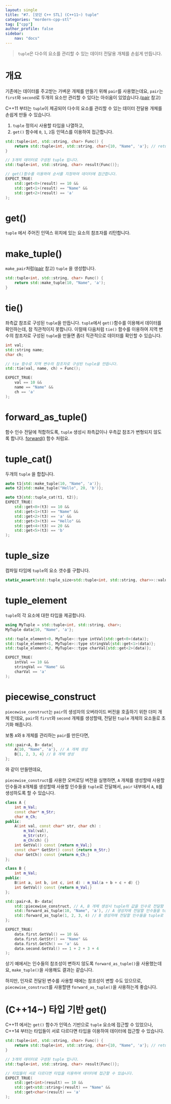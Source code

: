 ```yaml
---
layout: single
title: "#7. [모던 C++ STL] (C++11~) tuple"
categories: "mordern-cpp-stl"
tag: ["cpp"]
author_profile: false
sidebar: 
    nav: "docs"
---
```


> `tuple`은 다수의 요소를 관리할 수 있는 데이터 전달용 개체를 손쉽게 만듭니다. 

# 개요

기존에는 데이터를 주고받는 가벼운 개체를 만들기 위해 `pair`를 사용했는데요, `pair`는 `first`와 `second`로 두개의 요소만 관리할 수 있다는 아쉬움이 있었습니다.([pair](https://tango1202.github.io/classic-cpp-stl/classic-cpp-stl-etc/#pair) 참고)

C++11 부터는 `tuple`이 제공되어 다수의 요소를 관리할 수 있는 데이터 전달용 개체를 손쉽게 만들 수 있습니다.

1. `tuple` 정의시 사용할 타입을 나열하고,
2. `get()` 함수에 `0`, `1`, `2`등 인덱스를 이용하여 접근합니다.

```cpp
std::tuple<int, std::string, char> Func() {
    return std::tuple<int, std::string, char>{10, "Name", 'a'}; // return {10, "Name", 'a'}; 와 동일합니다.
}

// 3개의 데이터로 구성된 tuple 입니다.
std::tuple<int, std::string, char> result{Func()};

// get()함수를 이용하여 순서를 지정하여 데이터에 접근합니다.
EXPECT_TRUE(
    std::get<0>(result) == 10 && 
    std::get<1>(result) == "Name" && 
    std::get<2>(result) == 'a'
);
```

# get()

`tuple` 에서 주어진 인덱스 위치에 있는 요소의 참조자를 리턴합니다.

# make_tuple()

`make_pair`처럼([pair](https://tango1202.github.io/classic-cpp-stl/classic-cpp-stl-etc/#pair) 참고) `tuple` 을 생성합니다.

```cpp
std::tuple<int, std::string, char> Func() {
    return std::make_tuple(10, "Name", 'a');
}
```

# tie()

좌측값 참조로 구성된 `tuple`을 만듭니다. `tuple`에서 `get()`함수를 이용해서 데이터를 확인하는데, 참 직관적이지 못합니다. 이럴때 다음처럼 `tie()` 함수를 이용하여 지역 변수의 참조자로 구성된 `tuple`을 만들면 좀더 직관적으로 데이터를 확인할 수 있습니다.

```cpp
int val;
std::string name;
char ch;

// tie 함수로 지역 변수의 참조자로 구성된 tuple을 만듭니다.
std::tie(val, name, ch) = Func();

EXPECT_TRUE(
    val == 10 && 
    name == "Name" && 
    ch == 'a'
); 
```

# forward_as_tuple()

함수 인수 전달에 적합하도록, `tuple` 생성시 좌측값이나 우측값 참조가 변형되지 않도록 합니다. [forward()](https://tango1202.github.io/mordern-cpp/mordern-cpp-rvalue-value-category-move/#forward) 함수 처럼요.

# tuple_cat()

두개의 `tuple` 을 합칩니다.

```cpp
auto t1{std::make_tuple(10, "Name", 'a')};
auto t2{std::make_tuple("Hello", 20, 'b')};

auto t3{std::tuple_cat(t1, t2)};   
EXPECT_TRUE(
    std::get<0>(t3) == 10 && 
    std::get<1>(t3) == "Name" && 
    std::get<2>(t3) == 'a' &&
    std::get<3>(t3) == "Hello" && 
    std::get<4>(t3) == 20 && 
    std::get<5>(t3) == 'b'
); 
```

# tuple_size

컴파일 타임에 `tuple`의 요소 갯수를 구합니다.

```cpp
static_assert(std::tuple_size<std::tuple<int, std::string, char>>::value == 3);
```

# tuple_element

`tuple`의 각 요소에 대한 타입을 제공합니다.

```cpp
using MyTuple = std::tuple<int, std::string, char>;
MyTuple data{10, "Name", 'a'};

std::tuple_element<0, MyTuple>::type intVal{std::get<0>(data)};
std::tuple_element<1, MyTuple>::type stringVal{std::get<1>(data)};
std::tuple_element<2, MyTuple>::type charVal{std::get<2>(data)};

EXPECT_TRUE(
    intVal == 10 && 
    stringVal == "Name" && 
    charVal == 'a'
);
```

# piecewise_construct

`piecewise_construct`는 `pair`의 생성자의 오버라이드 버전을 호출하기 위한 더미 개체 인데요, `pair`의 `first`와 `second` 개체를 생성할때, 전달된 `tuple` 개체의 요소들로 초기화 해줍니다.

보통 `A`와 `B` 개체를 관리하는 `pair`를 만든다면, 

```cpp
std::pair<A, B> data{
    A{10, "Name", 'a'}, // A 개체 생성
    B{1, 2, 3, 4} // B 개체 생성
};
```

와 같이 만들텐데요, 

`piecewise_construct`를 사용한 오버로딩 버전을 실행하면, `A` 개체를 생성할때 사용할 인수들과 `B`개체를 생성할때 사용할 인수들을 `tuple`로 전달해서, `pair` 내부에서 `A`, `B`를 생성하도록 할 수 있습니다.

```cpp
class A {
    int m_Val;
    const char* m_Str;
    char m_Ch;
public:
    A(int val, const char* str, char ch) : 
        m_Val(val),
        m_Str(str),
        m_Ch(ch) {}
    int GetVal() const {return m_Val;}
    const char* GetStr() const {return m_Str;}
    char GetCh() const {return m_Ch;}
}; 

class B {
    int m_Val;
public:
    B(int a, int b, int c, int d) : m_Val(a + b + c + d) {}
    int GetVal() const {return m_Val;}
};

std::pair<A, B> data{
    std::piecewise_construct, // A, B 개체 생성시 tuple의 값을 인수로 전달함
    std::forward_as_tuple(10, "Name", 'a'), // A 생성자에 전달할 인수들을 tuple로 전달
    std::forward_as_tuple(1, 2, 3, 4) // B 생성자에 전달할 인수들을 tuple로 전달
};

EXPECT_TRUE(
    data.first.GetVal() == 10 &&
    data.first.GetStr() == "Name" &&
    data.first.GetCh() == 'a' &&
    data.second.GetVal() == 1 + 2 + 3 + 4
);
```

상기 예에서는 인수들의 참조성이 변하지 않도록 `forward_as_tuple()`을 사용했는데요, `make_tuple()`을 사용해도 결과는 같습니다.

하지만, 인자로 전달된 변수를 사용할 때에는 참조성이 변할 수도 있으므로, `piecewise_construct`를 사용할땐 `forward_as_tuple()`을 사용하는게 좋습니다.



# (C++14~) 타입 기반 get()

C++11 에서는 `get()` 함수가 인덱스 기반으로 `tuple` 요소에 접근할 수 있었으나, C++14 부터는 타입들이 서로 다르다면 타입을 이용하여 데이터에 접근할 수 있습니다. 

```cpp
std::tuple<int, std::string, char> Func() {
    return std::tuple<int, std::string, char>{10, "Name", 'a'}; // return {10, "Name", 'a'}; 와 동일합니다.
}

// 3개의 데이터로 구성된 tuple 입니다.
std::tuple<int, std::string, char> result{Func()};

// 타입들이 서로 다르다면 타입을 이용하여 데이터에 접근할 수 있습니다.
EXPECT_TRUE(
    std::get<int>(result) == 10 && 
    std::get<std::string>(result) == "Name" &&
    std::get<char>(result) == 'a' 
);
```



